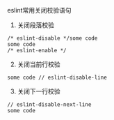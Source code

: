 eslint常用关闭校验语句

1. 关闭段落校验

```
/* eslint-disable */some code
some code
/* eslint-enable */
```

2. 关闭当前行校验

```
some code // eslint-disable-line
```

3. 关闭下一行校验

```
// eslint-disable-next-line
some code
```